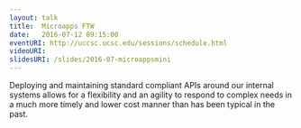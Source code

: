 ```yaml
---
layout: talk
title:  Microapps FTW
date:   2016-07-12 09:15:00
eventURI: http://uccsc.ucsc.edu/sessions/schedule.html
videoURI:
slidesURI: /slides/2016-07-microappsmini
---
```


Deploying and maintaining standard compliant APIs around our internal systems
allows for a flexibility and an agility to respond to complex needs in a much more
timely and lower cost manner than has been typical in the past.

